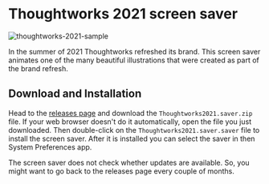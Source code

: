 # Thoughtworks 2021 screen saver

![thoughtworks-2021-sample](https://user-images.githubusercontent.com/954026/150655753-4144587b-44e4-40d7-a0f8-07a6ac0733d1.gif)

In the summer of 2021 Thoughtworks refreshed its brand. This screen saver animates one of the many beautiful illustrations that were created as part of the brand refresh.


## Download and Installation

Head to the [releases page](https://github.com/thoughtworks/tw2021-screensaver/releases) and download the `Thoughtworks2021.saver.zip` file. If your web browser doesn't do it automatically, open the file you just downloaded. Then double-click on the `Thoughtworks2021.saver.saver` file to install the screen saver. After it is installed you can select the saver in then System Preferences app. 

The screen saver does not check whether updates are available. So, you might want to go back to the releases page every couple of months.
